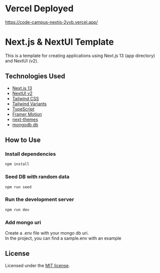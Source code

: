
# Vercel Deployed
https://code-campus-nextjs-2yvb.vercel.app/

# Next.js & NextUI Template

This is a template for creating applications using Next.js 13 (app directory) and NextUI (v2).

## Technologies Used

- [Next.js 13](https://nextjs.org/docs/getting-started)
- [NextUI v2](https://nextui.org/)
- [Tailwind CSS](https://tailwindcss.com/)
- [Tailwind Variants](https://tailwind-variants.org)
- [TypeScript](https://www.typescriptlang.org/)
- [Framer Motion](https://www.framer.com/motion/)
- [next-themes](https://github.com/pacocoursey/next-themes)
- [mongodb db](https://www.mongodb.com/)

## How to Use

### Install dependencies

```bash
npm install
```

### Seed DB with random data

```bash
npm run seed
```

### Run the development server

```bash
npm run dev
```

### Add mongo uri

Create a .env file with your mongo db uri.<br />
In the project, you can find a sample.env with an example

## License

Licensed under the [MIT license](https://github.com/nextui-org/next-app-template/blob/main/LICENSE).
